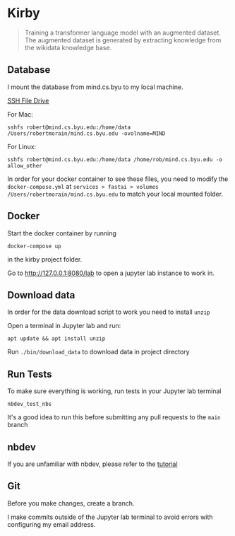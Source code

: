 # Kirby
> Training a transformer language model with an augmented dataset. The augmented dataset is generated by extracting knowledge from the wikidata knowledge base.


## Database

I mount the database from mind.cs.byu to my local machine.

[SSH File Drive](https://www.macissues.com/2014/10/13/how-to-mount-a-remote-system-as-a-drive-using-ssh-in-os-x/)

For Mac:

`sshfs robert@mind.cs.byu.edu:/home/data /Users/robertmorain/mind.cs.byu.edu -ovolname=MIND`

For Linux:

`sshfs robert@mind.cs.byu.edu:/home/data /home/rob/mind.cs.byu.edu -o allow_other`

In order for your docker container to see these files, you need to modify the `docker-compose.yml` at `services > fastai > volumes` `/Users/robertmorain/mind.cs.byu.edu` to match your local mounted folder.


## Docker

Start the docker container by running

`docker-compose up`

in the kirby project folder.

Go to http://127.0.0.1:8080/lab to open a jupyter lab instance to work in.

## Download data

In order for the data download script to work you need to install `unzip`

Open a terminal in Jupyter lab and run:

`apt update && apt install unzip`

Run `./bin/download_data` to download data in project directory

## Run Tests

To make sure everything is working, run tests in your Jupyter lab terminal

`nbdev_test_nbs`

It's a good idea to run this before submitting any pull requests to the `main` branch

## nbdev

If you are unfamiliar with nbdev, please refer to the [tutorial](https://nbdev.fast.ai/tutorial.html)

## Git

Before you make changes, create a branch.

I make commits outside of the Jupyter lab terminal to avoid errors with configuring my email address.

